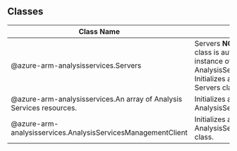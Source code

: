 ## Classes
| Class Name | Description |
|---|---|
| @azure-arm-analysisservices.Servers |Servers __NOTE__: An instance of this class is automatically created for an instance of the AnalysisServicesManagementClient. Initializes a new instance of the Servers class.|
| @azure-arm-analysisservices.An array of Analysis Services resources. |Initializes a new instance of the AnalysisServicesServers class.|
| @azure-arm-analysisservices.AnalysisServicesManagementClient |Initializes a new instance of the AnalysisServicesManagementClient class.|
